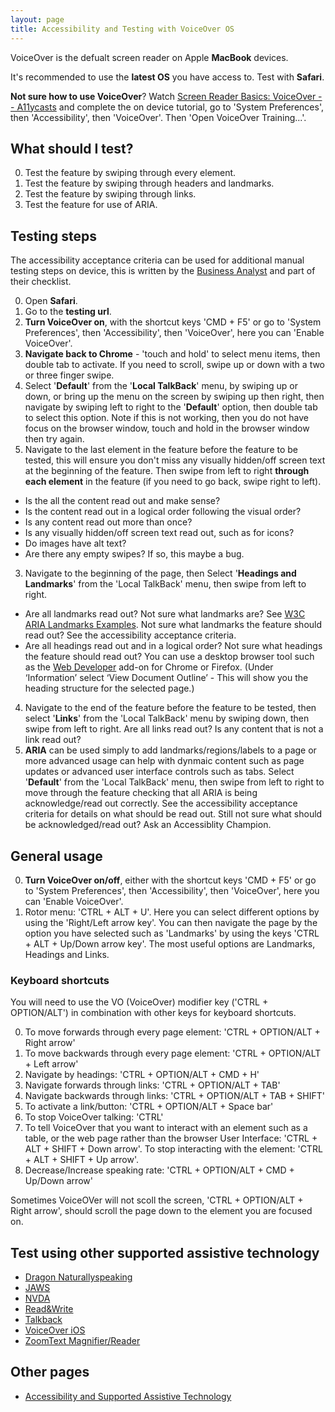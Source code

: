 ```yaml
---
layout: page
title: Accessibility and Testing with VoiceOver OS
---
```


VoiceOver is the defualt screen reader on Apple **MacBook** devices. 

It's recommended to use the **latest OS** you have access to. Test with **Safari**.

**Not sure how to use VoiceOver**? Watch [Screen Reader Basics: VoiceOver -- A11ycasts](https://www.youtube.com/watch?list=PLNYkxOF6rcICWx0C9LVWWVqvHlYJyqw7g&params=OAFIAVgF&v=5R-6WvAihms&mode=NORMAL&app=desktop) and complete the on device tutorial, go to 'System Preferences', then 'Accessibility', then 'VoiceOver'. Then 'Open VoiceOver Training...'. 

## What should I test?
0. Test the feature by swiping through every element.
1. Test the feature by swiping through headers and landmarks.
2. Test the feature by swiping through links.
2. Test the feature for use of ARIA.

## Testing steps

The accessibility acceptance criteria can be used for additional manual testing steps on device, this is written by the [Business Analyst](accessibility-news-and-business-analysts) and part of their checklist.

0. Open **Safari**.
1. Go to the **testing url**.
0. **Turn VoiceOver on**, with the shortcut keys 'CMD + F5' or go to 'System Preferences', then 'Accessibility', then 'VoiceOver', here you can 'Enable VoiceOver'. 
1. **Navigate back to Chrome** - 'touch and hold' to select menu items, then double tab to activate. If you need to scroll, swipe up or down with a two or three finger swipe.
2. Select '**Default**' from the '**Local TalkBack**' menu, by swiping up or down, or bring up the menu on the screen by swiping up then right, then navigate by swiping left to right to the '**Default**' option, then double tab to select this option. Note if this is not working, then you do not have focus on the browser window, touch and hold in the browser window then try again.
2. Navigate to the last element in the feature before the feature to be tested, this will ensure you don't miss any visually hidden/off screen text at the beginning of the feature. Then swipe from left to right **through each element** in the feature (if you need to go back, swipe right to left). 
- Is the all the content read out and make sense? 
- Is the content read out in a logical order following the visual order? 
- Is any content read out more than once?
- Is any visually hidden/off screen text read out, such as for icons?
- Do images have alt text?
- Are there any empty swipes? If so, this maybe a bug.
3. Navigate to the beginning of the page, then Select '**Headings and Landmarks**' from the 'Local TalkBack' menu, then swipe from left to right.
- Are all landmarks read out? Not sure what landmarks are? See [W3C ARIA Landmarks Examples](https://w3c.github.io/aria-practices/examples/landmarks/index.html). Not sure what landmarks the feature should read out? See the accessibility acceptance criteria.
- Are all headings read out and in a logical order? Not sure what headings the feature should read out? You can use a desktop browser tool such as the [Web Developer](https://chrome.google.com/webstore/detail/web-developer/bfbameneiokkgbdmiekhjnmfkcnldhhm) add-on for Chrome or Firefox. (Under ‘Information’ select ‘View Document Outline’ - This will show you the heading structure for the selected page.) 
4. Navigate to the end of the feature before the feature to be tested, then select '**Links**' from the 'Local TalkBack' menu by swiping down, then swipe from left to right. Are all links read out? Is any content that is not a link read out?
5. **ARIA** can be used simply to add landmarks/regions/labels to a page or more advanced usage can help with dynmaic content such as page updates or advanced user interface controls such as tabs. Select '**Default**' from the 'Local TalkBack' menu, then swipe from left to right to move through the feature checking that all ARIA is being acknowledge/read out correctly. See the accessibility acceptance criteria for details on what should be read out. Still not sure what should be acknowledged/read out? Ask an Accessiblity Champion.

## General usage

0. **Turn VoiceOver on/off**, either with the shortcut keys 'CMD + F5' or go to 'System Preferences', then 'Accessibility', then 'VoiceOver', here you can 'Enable VoiceOver'. 
1. Rotor menu: 'CTRL + ALT + U'. Here you can select different options by using the 'Right/Left arrow key'. You can then navigate the page by the option you have selected such as 'Landmarks' by using the keys 'CTRL + ALT + Up/Down arrow key'. The most useful options are Landmarks, Headings and Links.

### Keyboard shortcuts
You will need to use the VO (VoiceOver) modifier key ('CTRL + OPTION/ALT') in combination with other keys for keyboard shortcuts.

0. To move forwards through every page element: 'CTRL + OPTION/ALT + Right arrow'
1. To move backwards through every page element: 'CTRL + OPTION/ALT + Left arrow'
2. Navigate by headings: 'CTRL + OPTION/ALT + CMD + H'
3. Navigate forwards through links: 'CTRL + OPTION/ALT + TAB'
3. Navigate backwards through links: 'CTRL + OPTION/ALT + TAB + SHIFT'
3. To activate a link/button: 'CTRL + OPTION/ALT + Space bar'
4. To stop VoiceOver talking: 'CTRL'
5. To tell VoiceOver that you want to interact with an element such as a table, or the web page rather than the browser User Interface: 'CTRL + ALT + SHIFT + Down arrow'. To stop interacting with the element: 'CTRL + ALT + SHIFT + Up arrow'.
5. Decrease/Increase speaking rate: 'CTRL + OPTION/ALT + CMD + Up/Down arrow'

Sometimes VoiceOVer will not scoll the screen, 'CTRL + OPTION/ALT + Right arrow', should scroll the page down to the element you are focused on.

## Test using other supported assistive technology

- [Dragon Naturallyspeaking](accessibility-and-testing-with-dragon)
- [JAWS](accessibility-and-testing-with-jaws)
- [NVDA](accessibility-and-testing-with-nvda)
- [Read&Write](accessibility-and-testing-with-read-and-write)
- [Talkback](accessibility-and-testing-with-talkback)
- [VoiceOver iOS](accessibility-and-testing-with-voiceover-ios)
- [ZoomText Magnifier/Reader](accessibility-and-testing-with-zoomtext)

## Other pages

- [Accessibility and Supported Assistive Technology](accessibility-and-supported-assistive-technology)
